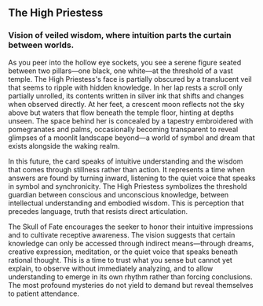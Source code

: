 ## The High Priestess
### Vision of veiled wisdom, where intuition parts the curtain between worlds.

As you peer into the hollow eye sockets, you see a serene figure seated between two pillars—one black, one white—at the threshold of a vast temple. The High Priestess's face is partially obscured by a translucent veil that seems to ripple with hidden knowledge. In her lap rests a scroll only partially unrolled, its contents written in silver ink that shifts and changes when observed directly. At her feet, a crescent moon reflects not the sky above but waters that flow beneath the temple floor, hinting at depths unseen. The space behind her is concealed by a tapestry embroidered with pomegranates and palms, occasionally becoming transparent to reveal glimpses of a moonlit landscape beyond—a world of symbol and dream that exists alongside the waking realm.

In this future, the card speaks of intuitive understanding and the wisdom that comes through stillness rather than action. It represents a time when answers are found by turning inward, listening to the quiet voice that speaks in symbol and synchronicity. The High Priestess symbolizes the threshold guardian between conscious and unconscious knowledge, between intellectual understanding and embodied wisdom. This is perception that precedes language, truth that resists direct articulation.

The Skull of Fate encourages the seeker to honor their intuitive impressions and to cultivate receptive awareness. The vision suggests that certain knowledge can only be accessed through indirect means—through dreams, creative expression, meditation, or the quiet voice that speaks beneath rational thought. This is a time to trust what you sense but cannot yet explain, to observe without immediately analyzing, and to allow understanding to emerge in its own rhythm rather than forcing conclusions. The most profound mysteries do not yield to demand but reveal themselves to patient attendance.